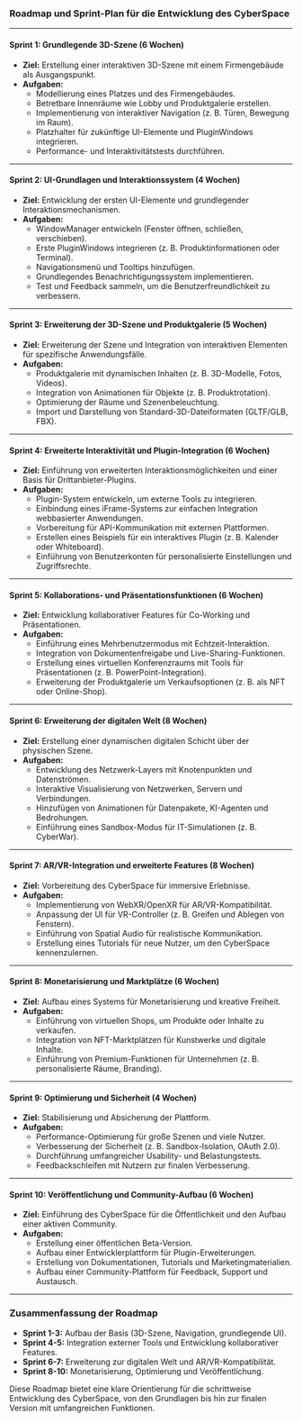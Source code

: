 ### **Roadmap und Sprint-Plan für die Entwicklung des CyberSpace**

---

#### **Sprint 1: Grundlegende 3D-Szene (6 Wochen)**
- **Ziel:** Erstellung einer interaktiven 3D-Szene mit einem Firmengebäude als Ausgangspunkt.
- **Aufgaben:**
  - Modellierung eines Platzes und des Firmengebäudes.
  - Betretbare Innenräume wie Lobby und Produktgalerie erstellen.
  - Implementierung von interaktiver Navigation (z. B. Türen, Bewegung im Raum).
  - Platzhalter für zukünftige UI-Elemente und PluginWindows integrieren.
  - Performance- und Interaktivitätstests durchführen.

---

#### **Sprint 2: UI-Grundlagen und Interaktionssystem (4 Wochen)**
- **Ziel:** Entwicklung der ersten UI-Elemente und grundlegender Interaktionsmechanismen.
- **Aufgaben:**
  - WindowManager entwickeln (Fenster öffnen, schließen, verschieben).
  - Erste PluginWindows integrieren (z. B. Produktinformationen oder Terminal).
  - Navigationsmenü und Tooltips hinzufügen.
  - Grundlegendes Benachrichtigungssystem implementieren.
  - Test und Feedback sammeln, um die Benutzerfreundlichkeit zu verbessern.

---

#### **Sprint 3: Erweiterung der 3D-Szene und Produktgalerie (5 Wochen)**
- **Ziel:** Erweiterung der Szene und Integration von interaktiven Elementen für spezifische Anwendungsfälle.
- **Aufgaben:**
  - Produktgalerie mit dynamischen Inhalten (z. B. 3D-Modelle, Fotos, Videos).
  - Integration von Animationen für Objekte (z. B. Produktrotation).
  - Optimierung der Räume und Szenenbeleuchtung.
  - Import und Darstellung von Standard-3D-Dateiformaten (GLTF/GLB, FBX).

---

#### **Sprint 4: Erweiterte Interaktivität und Plugin-Integration (6 Wochen)**
- **Ziel:** Einführung von erweiterten Interaktionsmöglichkeiten und einer Basis für Drittanbieter-Plugins.
- **Aufgaben:**
  - Plugin-System entwickeln, um externe Tools zu integrieren.
  - Einbindung eines iFrame-Systems zur einfachen Integration webbasierter Anwendungen.
  - Vorbereitung für API-Kommunikation mit externen Plattformen.
  - Erstellen eines Beispiels für ein interaktives Plugin (z. B. Kalender oder Whiteboard).
  - Einführung von Benutzerkonten für personalisierte Einstellungen und Zugriffsrechte.

---

#### **Sprint 5: Kollaborations- und Präsentationsfunktionen (6 Wochen)**
- **Ziel:** Entwicklung kollaborativer Features für Co-Working und Präsentationen.
- **Aufgaben:**
  - Einführung eines Mehrbenutzermodus mit Echtzeit-Interaktion.
  - Integration von Dokumentenfreigabe und Live-Sharing-Funktionen.
  - Erstellung eines virtuellen Konferenzraums mit Tools für Präsentationen (z. B. PowerPoint-Integration).
  - Erweiterung der Produktgalerie um Verkaufsoptionen (z. B. als NFT oder Online-Shop).

---

#### **Sprint 6: Erweiterung der digitalen Welt (8 Wochen)**
- **Ziel:** Erstellung einer dynamischen digitalen Schicht über der physischen Szene.
- **Aufgaben:**
  - Entwicklung des Netzwerk-Layers mit Knotenpunkten und Datenströmen.
  - Interaktive Visualisierung von Netzwerken, Servern und Verbindungen.
  - Hinzufügen von Animationen für Datenpakete, KI-Agenten und Bedrohungen.
  - Einführung eines Sandbox-Modus für IT-Simulationen (z. B. CyberWar).

---

#### **Sprint 7: AR/VR-Integration und erweiterte Features (8 Wochen)**
- **Ziel:** Vorbereitung des CyberSpace für immersive Erlebnisse.
- **Aufgaben:**
  - Implementierung von WebXR/OpenXR für AR/VR-Kompatibilität.
  - Anpassung der UI für VR-Controller (z. B. Greifen und Ablegen von Fenstern).
  - Einführung von Spatial Audio für realistische Kommunikation.
  - Erstellung eines Tutorials für neue Nutzer, um den CyberSpace kennenzulernen.

---

#### **Sprint 8: Monetarisierung und Marktplätze (6 Wochen)**
- **Ziel:** Aufbau eines Systems für Monetarisierung und kreative Freiheit.
- **Aufgaben:**
  - Einführung von virtuellen Shops, um Produkte oder Inhalte zu verkaufen.
  - Integration von NFT-Marktplätzen für Kunstwerke und digitale Inhalte.
  - Einführung von Premium-Funktionen für Unternehmen (z. B. personalisierte Räume, Branding).

---

#### **Sprint 9: Optimierung und Sicherheit (4 Wochen)**
- **Ziel:** Stabilisierung und Absicherung der Plattform.
- **Aufgaben:**
  - Performance-Optimierung für große Szenen und viele Nutzer.
  - Verbesserung der Sicherheit (z. B. Sandbox-Isolation, OAuth 2.0).
  - Durchführung umfangreicher Usability- und Belastungstests.
  - Feedbackschleifen mit Nutzern zur finalen Verbesserung.

---

#### **Sprint 10: Veröffentlichung und Community-Aufbau (6 Wochen)**
- **Ziel:** Einführung des CyberSpace für die Öffentlichkeit und den Aufbau einer aktiven Community.
- **Aufgaben:**
  - Erstellung einer öffentlichen Beta-Version.
  - Aufbau einer Entwicklerplattform für Plugin-Erweiterungen.
  - Erstellung von Dokumentationen, Tutorials und Marketingmaterialien.
  - Aufbau einer Community-Plattform für Feedback, Support und Austausch.

---

### **Zusammenfassung der Roadmap**
- **Sprint 1-3:** Aufbau der Basis (3D-Szene, Navigation, grundlegende UI).
- **Sprint 4-5:** Integration externer Tools und Entwicklung kollaborativer Features.
- **Sprint 6-7:** Erweiterung zur digitalen Welt und AR/VR-Kompatibilität.
- **Sprint 8-10:** Monetarisierung, Optimierung und Veröffentlichung.

Diese Roadmap bietet eine klare Orientierung für die schrittweise Entwicklung des CyberSpace, von den Grundlagen bis hin zur finalen Version mit umfangreichen Funktionen.
